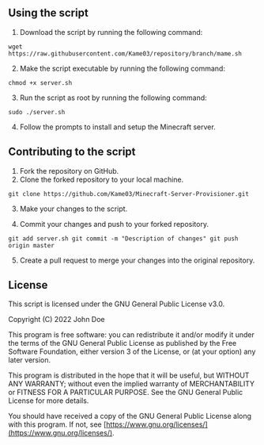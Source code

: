 ## Using the script

1.  Download the script by running the following command:

`wget https://raw.githubusercontent.com/Kame03/repository/branch/mame.sh` 

2.  Make the script executable by running the following command:

`chmod +x server.sh` 

3.  Run the script as root by running the following command:

`sudo ./server.sh` 

4.  Follow the prompts to install and setup the Minecraft server.

## Contributing to the script

1.  Fork the repository on GitHub.
2.  Clone the forked repository to your local machine.

`git clone https://github.com/Kame03/Minecraft-Server-Provisioner.git` 

3.  Make your changes to the script.
    
4.  Commit your changes and push to your forked repository.
    

`git add server.sh
git commit -m "Description of changes"
git push origin master` 

5.  Create a pull request to merge your changes into the original repository.

## License

This script is licensed under the GNU General Public License v3.0.

Copyright (C) 2022 John Doe

This program is free software: you can redistribute it and/or modify it under the terms of the GNU General Public License as published by the Free Software Foundation, either version 3 of the License, or (at your option) any later version.

This program is distributed in the hope that it will be useful, but WITHOUT ANY WARRANTY; without even the implied warranty of MERCHANTABILITY or FITNESS FOR A PARTICULAR PURPOSE. See the GNU General Public License for more details.

You should have received a copy of the GNU General Public License along with this program. If not, see [https://www.gnu.org/licenses/](https://www.gnu.org/licenses/).
